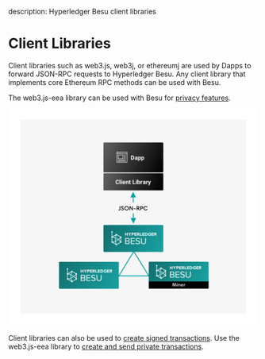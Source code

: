 description: Hyperledger Besu client libraries 
<!--- END of page meta data -->

# Client Libraries

Client libraries such as web3.js, web3j, or ethereumj are used by Dapps to forward JSON-RPC requests to Hyperledger Besu. Any
client library that implements core Ethereum RPC methods can be used with Besu.

The web3.js-eea library can be used with Besu for [privacy features](../Concepts/Privacy/Privacy-Overview.md).

![Client Libraries](../images/Hyperledger-Besu-Client-Libraries.png)

Client libraries can also be used to [create signed transactions](../HowTo/Develop-Dapps/Use-web3js.md). Use the web3.js-eea library to [create and send private transactions](../HowTo/Send-Transactions/Creating-Sending-Private-Transactions.md).
